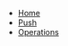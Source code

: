 <!-- docs/CopyAndReplaceWithYourFunction/_sidebar.md -->

* [Home](/)
* [Push](/push/)
* [Operations](/op/)
